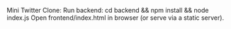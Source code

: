 Mini Twitter Clone:
Run backend: cd backend && npm install && node index.js
Open frontend/index.html in browser (or serve via a static server).